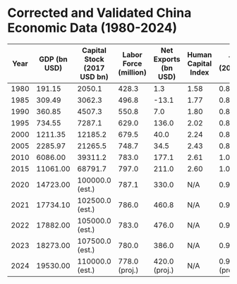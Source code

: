 # Corrected and Validated China Economic Data (1980-2024)

| Year | GDP (bn USD) | Capital Stock (2017 USD bn) | Labor Force (million) | Net Exports (bn USD) | Human Capital Index | TFP (2017=1) | Consumption (bn USD) | Investment (bn USD) | FX Rate (CNY/USD) |
|------|--------------|-----------------------------|-----------------------|----------------------|---------------------|--------------|----------------------|---------------------|--------------------|
| 1980 | 191.15       | 2050.1                      | 428.3                 | 1.3                  | 1.58                | 0.832        | 123.65               | 66.15               | 1.50               |
| 1985 | 309.49       | 3062.3                      | 496.8                 | -13.1                | 1.77                | 0.878        | 201.39               | 120.90              | 2.94               |
| 1990 | 360.85       | 4507.3                      | 550.8                 | 7.0                  | 1.80                | 0.805        | 229.68               | 123.26              | 4.78               |
| 1995 | 734.55       | 7287.1                      | 629.0                 | 136.0                | 2.02                | 0.869        | 433.84               | 285.28              | 8.35               |
| 2000 | 1211.35      | 12185.2                     | 679.5                 | 40.0                 | 2.24                | 0.810        | 770.06               | 406.69              | 8.28               |
| 2005 | 2285.97      | 21265.5                     | 748.7                 | 34.5                 | 2.43                | 0.895        | 1243.21              | 922.30              | 8.19               |
| 2010 | 6086.00      | 39311.2                     | 783.0                 | 177.1                | 2.61                | 1.031        | 2977.44              | 2833.95             | 6.77               |
| 2015 | 11061.00     | 68791.7                     | 797.0                 | 211.0                | 2.60                | 1.019        | 5972.23              | 4782.44             | 6.23               |
| 2020 | 14723.00     | 100000.0 (est.)             | 787.1                 | 330.0                | N/A                 | 0.936        | 8071.33              | 6370.00             | 6.90               |
| 2021 | 17734.10     | 102500.0 (est.)             | 786.0                 | 460.8                | N/A                 | 0.951        | 9420.00              | 6840.00             | 6.45               |
| 2022 | 17882.00     | 105000.0 (est.)             | 783.0                 | 476.0                | N/A                 | 0.961        | 10000.00             | 7520.00             | 6.73               |
| 2023 | 18273.00     | 107500.0 (est.)             | 780.0                 | 386.0                | N/A                 | 0.971        | 10500.00             | 7270.00             | 7.07               |
| 2024 | 19530.00     | 110000.0 (est.)             | 778.0 (proj.)         | 420.0 (proj.)        | N/A                 | 0.979 (proj.)| 11250.00 (proj.)     | 7500.00 (proj.)     | 7.00 (proj.)       |